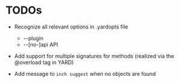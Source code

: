 # TODOs

* Recognize all relevant options in .yardopts file
  * --plugin
  * --[no-]api API
* Add support for multiple signatures for methods
  (realized via the @overload tag in YARD)

* Add message to `inch suggest` when no objects are found
